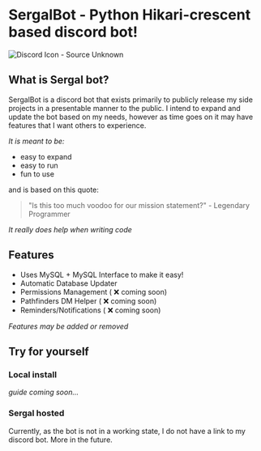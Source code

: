 # SergalBot - Python Hikari-crescent based discord bot!
![Discord Icon - Source Unknown](https://github.com/user-attachments/assets/63eac9b9-e264-4a8f-b233-5e28a9b8022c) 

## What is Sergal bot?

SergalBot is a discord bot that exists primarily to publicly release my side projects in a presentable manner to the public. I intend to expand and update the bot based on my needs, however as time goes on it may have features that I want others to experience.

_It is meant to be:_
- easy to expand
- easy to run
- fun to use
  
and is based on this quote:
> "Is this too much voodoo for our mission statement?" - Legendary Programmer

*It really does help when writing code*

## Features
- Uses MySQL + MySQL Interface to make it easy!
- Automatic Database Updater
- Permissions Management ( :x: coming soon)
- Pathfinders DM Helper ( :x: coming soon)
- Reminders/Notifications ( :x: coming soon)

*Features may be added or removed*

## Try for yourself
### Local install
*guide coming soon...*
### Sergal hosted
Currently, as the bot is not in a working state, I do not have a link to my discord bot. More in the future.
